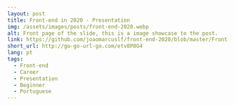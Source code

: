 ```yaml
---
layout: post
title: Front-end in 2020 - Presentation
img: /assets/images/posts/front-end-2020.webp
alt: Front page of the slide, this is a image showcase to the post.
link: https://github.com/joaomarcuslf/front-end-2020/blob/master/Front-end%20em%202020.pdf
short_url: http://go-go-url-go.com/etv8P8G4
lang: pt
tags:
  - Front-end
  - Career
  - Presentation
  - Beginner
  - Portuguese
---
```

